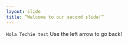 ```yaml
---
layout: slide
title: “Welcome to our second slide!”
---
```

```Hola Techie test```
Use the left arrow to go back!
